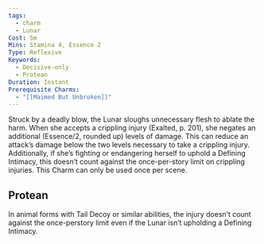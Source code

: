 ```yaml
---
tags:
  - charm
  - Lunar
Cost: 5m
Mins: Stamina 4, Essence 2
Type: Reflexive
Keywords:
  - Decisive-only
  - Protean
Duration: Instant
Prerequisite Charms:
  - "[[Maimed But Unbroken]]"
---
```

Struck by a deadly blow, the Lunar sloughs unnecessary flesh to ablate the harm. When she accepts a crippling injury (Exalted, p. 201), she negates an additional (Essence/2, rounded up) levels of damage. This can reduce an attack’s damage below the two levels necessary to take a crippling injury. Additionally, if she’s fighting or endangering herself to uphold a Defining Intimacy, this doesn’t count against the once-per-story limit on crippling injuries. This Charm can only be used once per scene. 
## Protean 

In animal forms with Tail Decoy or similar abilities, the injury doesn’t count against the once-perstory limit even if the Lunar isn’t upholding a Defining Intimacy.